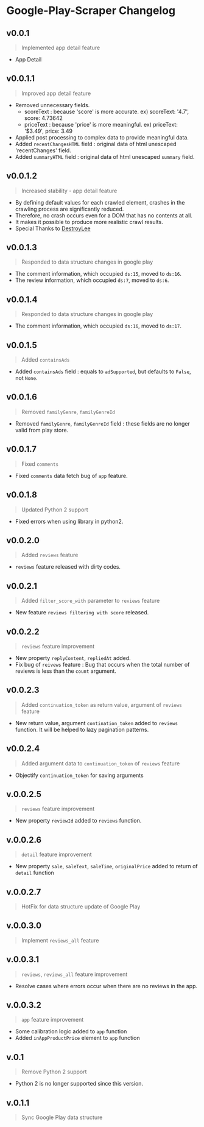 # Google-Play-Scraper Changelog
## v0.0.1
> Implemented app detail feature
- App Detail

## v0.0.1.1
> Improved app detail feature
- Removed unnecessary fields.
    - scoreText : because 'score' is more accurate. ex) scoreText: '4.7', score: 4.73642
    - priceText : because 'price' is more meaningful. ex) priceText: '$3.49', price: 3.49
- Applied post processing to complex data to provide meaningful data.
- Added `recentChangesHTML` field : original data of html unescaped 'recentChanges' field.
- Added `summaryHTML` field : original data of html unescaped `summary` field.

## v0.0.1.2
> Increased stability - app detail feature
- By defining default values for each crawled element, crashes in the crawling process are significantly reduced.
- Therefore, no crash occurs even for a DOM that has no contents at all.
- It makes it possible to produce more realistic crawl results.
- Special Thanks to [DestroyLee](https://github.com/DestroyLee)

## v0.0.1.3
> Responded to data structure changes in google play
- The comment information, which occupied `ds:15`, moved to `ds:16`.
- The review information, which occupied `ds:7`, moved to `ds:6`.

## v0.0.1.4
> Responded to data structure changes in google play
- The comment information, which occupied `ds:16`, moved to `ds:17`.

## v0.0.1.5
> Added `containsAds`
- Added `containsAds` field : equals to `adSupported`, but defaults to `False`, not `None`.

## v0.0.1.6
> Removed `familyGenre`, `familyGenreId`
- Removed `familyGenre`, `familyGenreId` field : these fields are no longer valid from play store.

## v0.0.1.7
> Fixed `comments`
- Fixed `comments` data fetch bug of `app` feature.

## v0.0.1.8
> Updated Python 2 support
- Fixed errors when using library in python2.

## v0.0.2.0
> Added `reviews` feature
- `reviews` feature released with dirty codes.

## v0.0.2.1
> Added `filter_score_with` parameter to `reviews` feature
- New feature `reviews filtering with score` released. 

## v0.0.2.2
> `reviews` feature improvement
- New property `replyContent`, `repliedAt` added. 
- Fix bug of `reivews` feature : Bug that occurs when the total number of reviews is less than the `count` argument.

## v0.0.2.3
> Added `continuation_token` as return value, argument of `reviews` feature
- New return value, argument `contination_token` added to `reviews` function. It will be helped to lazy pagination patterns.

## v0.0.2.4
> Added argument data to `continuation_token` of `reviews` feature
- Objectify `continuation_token` for saving arguments

## v.0.0.2.5
> `reviews` feature improvement 
- New property `reviewId` added to `reviews` function.

## v.0.0.2.6
> `detail` feature improvement
- New property `sale`, `saleText`, `saleTime`, `originalPrice` added to return of `detail` function

## v.0.0.2.7
> HotFix for data structure update of Google Play

## v.0.0.3.0
> Implement `reviews_all` feature

## v.0.0.3.1
> `reviews`, `reviews_all` feature improvement
- Resolve cases where errors occur when there are no reviews in the app.

## v.0.0.3.2
> `app` feature improvement
- Some calibration logic added to `app` function
- Added `inAppProductPrice` element to `app` function

## v.0.1
> Remove Python 2 support
- Python 2 is no longer supported since this version.

## v.0.1.1
> Sync Google Play data structure
